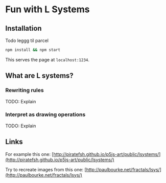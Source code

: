 # Fun with L Systems

## Installation


Todo leggg til parcel


```bash
npm install && npm start
```

This serves the page at `localhost:1234`.

## What are L systems?



### Rewriting rules

TODO: Explain

### Interpret as drawing operations

TODO: Explain


## Links

For example this one: [http://piratefsh.github.io/p5js-art/public/lsystems/](http://piratefsh.github.io/p5js-art/public/lsystems/)

Try to recreate images from this one: [http://paulbourke.net/fractals/lsys/](http://paulbourke.net/fractals/lsys/)
